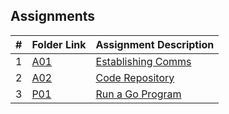 ##  Assignments

|   #   | Folder Link | Assignment Description |
| :---: | ----------- | ---------------------- |
|   1   | [A01](./A01/README.md) | [Establishing Comms ](./A01/README.md) |
|   2   | [A02](./A02/README.md) | [Code Repository ](./A02/README.md) |
|   3   | [P01](./P01/README.md) | [Run a Go Program ](./P01/README.md) |
